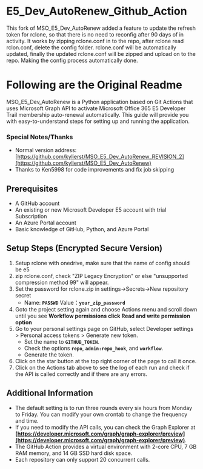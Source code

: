 # **E5_Dev_AutoRenew_Github_Action**

This fork of MSO_E5_Dev_AutoRenew added a feature to update the refresh token for rclone, so that there is no need to reconfig after 90 days of in activity.
It works by zipping rclone.conf in to the repo, after rclone read rclon.conf, delete the config folder. rclone.conf will be automatically updated, finally the updated rclone.conf will be zipped and upload on to the repo. Making the config process automatically done.

# Following are the Original Readme
MSO_E5_Dev_AutoRenew is a Python application based on Git Actions that uses Microsoft Graph API to activate Microsoft Office 365 E5 Developer Trail membership auto-renewal automatically. This guide will provide you with easy-to-understand steps for setting up and running the application.

### Special Notes/Thanks ###
* Normal version address: [https://github.com/kylierst/MSO_E5_Dev_AutoRenew_REVISION_2](https://github.com/kylierst/MSO_E5_Dev_AutoRenew)
* Thanks to Ken5998 for code improvements and fix job skipping

## **Prerequisites**

- A GitHub account
- An existing or new Microsoft Developer E5 account with trial Subscription
- An Azure Portal account
- Basic knowledge of GitHub, Python, and Azure Portal

## **Setup Steps (Encrypted Secure Version)**

1. Setup rclone with onedrive, make sure that the name of config should be e5
2. zip rclone.conf, check "ZIP Legacy Encryption" or else "unsupported compression method 99" will appear.
3. Set the password for rclone.zip in settings→Secrets→New repository secret
    - Name: **`PASSWD`** Value：**`your_zip_password`**
4. Goto the project setting again and choose Actions menu and scroll down until you see **Workflow permissions click Read and write permission option**
5. Go to your personal settings page on GitHub, select Developer settings > Personal access tokens > Generate new token.
    - Set the name to **`GITHUB_TOKEN`**.
    - Check the options **`repo`**, **`admin:repo_hook`**, and **`workflow`**.
    - Generate the token.
6. Click on the star button at the top right corner of the page to call it once.
7. Click on the Actions tab above to see the log of each run and check if the API is called correctly and if there are any errors.

## **Additional Information**

- The default setting is to run three rounds every six hours from Monday to Friday. You can modify your own crontab to change the frequency and time.
- If you need to modify the API calls, you can check the Graph Explorer at **[https://developer.microsoft.com/graph/graph-explorer/preview](https://developer.microsoft.com/graph/graph-explorer/preview)**.
- The GitHub Action provides a virtual environment with 2-core CPU, 7 GB RAM memory, and 14 GB SSD hard disk space.
- Each repository can only support 20 concurrent calls.
